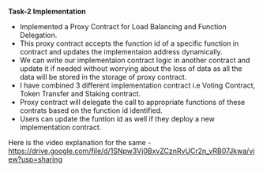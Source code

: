 **Task-2 Implementation**
- Implemented a Proxy Contract for Load Balancing and Function Delegation.
- This proxy contract accepts the function id of a specific function in contract and updates the implementaion address dynamically.
- We can write our implementaion contract logic in another contract and update it if needed without worrying about the loss of data as all the data will be stored in the storage of proxy contract.
- I have combined 3 different implementation contract i.e Voting Contract, Token Transfer and Staking contract.
- Proxy contract will delegate the call to appropriate functions of these contrats based on the function id identified.
- Users can update the funtion id as well if they deploy a new implementation contract.


Here is the video explanation for the same - https://drive.google.com/file/d/1SNpw3Vj0BxvZCznRvUCr2n_vRB07Jkwa/view?usp=sharing
